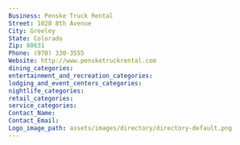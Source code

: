 ```yaml
---
Business: Penske Truck Rental
Street: 1028 8th Avenue
City: Greeley
State: Colorado
Zip: 80631
Phone: (970) 330-3555
Website: http://www.pensketruckrental.com
dining_categories: 
entertainment_and_recreation_categories: 
lodging_and_event_centers_categories: 
nightlife_categories: 
retail_categories: 
service_categories: 
Contact_Name: 
Contact_Email: 
Logo_image_path: assets/images/directory/directory-default.png
---
```

